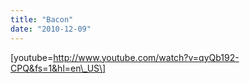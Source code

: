 ```yaml
---
title: "Bacon"
date: "2010-12-09"
---
```


\[youtube=http://www.youtube.com/watch?v=qyQb192-CPQ&fs=1&hl=en\_US\]
